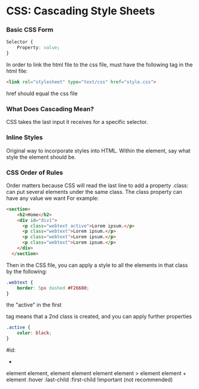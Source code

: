 # CSS: Cascading Style Sheets

### Basic CSS Form
```css
Selector {
	Property: value;
}
```
In order to link the html file to the css file, must have the following tag in the html file:
```html
<link rel="stylesheet" type="text/css" href="style.css">
```
href should equal the css file

### What Does Cascading Mean?
CSS takes the last input it receives for a specific selector. 

### Inline Styles
Original way to incorporate styles into HTML.
Within the element, say what style the element should be.

### CSS Order of Rules
Order matters because CSS will read the last line to add a property
.class: can put several elements under the same class. The class property can have any value we want
For example:
```html
<section>
    <h2>Home</h2>
    <div id="div1">
      <p class="webtext active">Lorem ipsum.</p>
      <p class="webtext">Lorem ipsum.</p>
      <p class="webtext">Lorem ipsum.</p>
      <p class="webtext">Lorem ipsum.</p>
    </div>
  </section>
```
Then in the CSS file, you can apply a style to all the elements in that class by the following:
```css
.webtext {
	border: 5px dashed #F26680;
}
```
the "active" in the first <p> tag means that a 2nd class is created, and you can apply further properties
```css
.active {
	color: black;
}
```
#id:

*
element
element, element
element element
element > element
element + element
:hover
:last-child
:first-child
!important (not recommended)